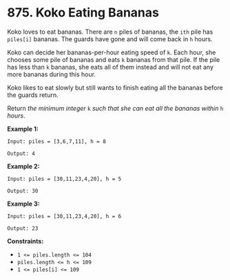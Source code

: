 # 875. Koko Eating Bananas

Koko loves to eat bananas. There are `n` piles of bananas, the `ith` pile has `piles[i]` bananas. The guards have gone and will come back in `h` hours.

Koko can decide her bananas-per-hour eating speed of `k`. Each hour, she chooses some pile of bananas and eats `k` bananas from that pile. If the pile has less than `k` bananas, she eats all of them instead and will not eat any more bananas during this hour.

Koko likes to eat slowly but still wants to finish eating all the bananas before the guards return.

Return _the minimum integer_ `k` _such that she can eat all the bananas within_ `h` _hours_.

**Example 1:**

    Input: piles = [3,6,7,11], h = 8

    Output: 4

**Example 2:**

    Input: piles = [30,11,23,4,20], h = 5

    Output: 30

**Example 3:**

    Input: piles = [30,11,23,4,20], h = 6

    Output: 23

**Constraints:**

*   `1 <= piles.length <= 104`
*   `piles.length <= h <= 109`
*   `1 <= piles[i] <= 109`
